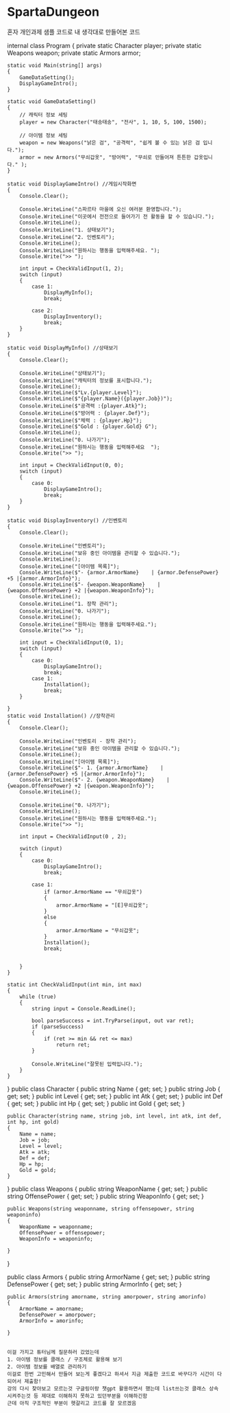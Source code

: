 # SpartaDungeon
혼자 개인과제 샘플 코드로 내 생각대로 만들어본 코드


internal class Program
{
    private static Character player;
    private static Weapons weapon;
    private static Armors armor;

    static void Main(string[] args)
    {
        GameDataSetting();
        DisplayGameIntro();
    }

    static void GameDataSetting()
    {
        // 캐릭터 정보 세팅
        player = new Character("태송태송", "전사", 1, 10, 5, 100, 1500);

        // 아이템 정보 세팅
        weapon = new Weapons("낡은 검", "공격력", "쉽게 볼 수 있는 낡은 검 입니다.");
        armor = new Armors("무쇠갑옷", "방어력", "무쇠로 만들어져 튼튼한 갑옷입니다." );
    }

    static void DisplayGameIntro() //게임시작화면
    {
        Console.Clear();

        Console.WriteLine("스파르타 마을에 오신 여러분 환영합니다.");
        Console.WriteLine("이곳에서 전전으로 들어가기 전 활동을 할 수 있습니다.");
        Console.WriteLine();
        Console.WriteLine("1. 상태보기");
        Console.WriteLine("2. 인벤토리");
        Console.WriteLine();
        Console.WriteLine("원하시는 행동을 입력해주세요. ");
        Console.Write(">> ");

        int input = CheckValidInput(1, 2);
        switch (input)
        {
            case 1:
                DisplayMyInfo();
                break;

            case 2:
                DisplayInventory();
                break;
        }
    }

    static void DisplayMyInfo() //상태보기
    {
        Console.Clear();

        Console.WriteLine("상태보기");
        Console.WriteLine("캐릭터의 정보를 표시합니다.");
        Console.WriteLine();
        Console.WriteLine($"Lv.{player.Level}");
        Console.WriteLine($"{player.Name}({player.Job})");
        Console.WriteLine($"공격력 :{player.Atk}");
        Console.WriteLine($"방어력 : {player.Def}");
        Console.WriteLine($"체력 : {player.Hp}");
        Console.WriteLine($"Gold : {player.Gold} G");
        Console.WriteLine();
        Console.WriteLine("0. 나가기");
        Console.WriteLine("원하시는 행동을 입력해주세요  ");
        Console.Write(">> ");

        int input = CheckValidInput(0, 0);
        switch (input)
        {
            case 0:
                DisplayGameIntro();
                break;
        }
    }

    static void DisplayInventory() //인벤토리
    {
        Console.Clear();

        Console.WriteLine("인벤토리");
        Console.WriteLine("보유 중인 아이템을 관리할 수 있습니다.");
        Console.WriteLine();
        Console.WriteLine("[아이템 목록]");
        Console.WriteLine($"- {armor.ArmorName}    | {armor.DefensePower} +5 |{armor.ArmorInfo}");
        Console.WriteLine($"- {weapon.WeaponName}    | {weapon.OffensePower} +2 |{weapon.WeaponInfo}");
        Console.WriteLine();
        Console.WriteLine("1. 장착 관리");
        Console.WriteLine("0. 나가기");
        Console.WriteLine();
        Console.WriteLine("원하시는 행동을 입력해주세요.");
        Console.Write(">> ");

        int input = CheckValidInput(0, 1);
        switch (input)
        {
            case 0:
                DisplayGameIntro();
                break;
            case 1:
                Installation();
                break;
        }

    }
    static void Installation() //장착관리
    {
        Console.Clear();

        Console.WriteLine("인벤토리 - 장착 관리");
        Console.WriteLine("보유 중인 아이템을 관리할 수 있습니다.");
        Console.WriteLine();
        Console.WriteLine("[아이템 목록]");
        Console.WriteLine($"- 1. {armor.ArmorName}    | {armor.DefensePower} +5 |{armor.ArmorInfo}");
        Console.WriteLine($"- 2. {weapon.WeaponName}    | {weapon.OffensePower} +2 |{weapon.WeaponInfo}");
        Console.WriteLine();
        
        Console.WriteLine("0. 나가기");
        Console.WriteLine();
        Console.WriteLine("원하시는 행동을 입력해주세요.");
        Console.Write(">> ");

        int input = CheckValidInput(0 , 2);
        
        switch (input)
        {
            case 0:
                DisplayGameIntro();
                break;

            case 1:
                if (armor.ArmorName == "무쇠갑옷")
                {
                    armor.ArmorName = "[E]무쇠갑옷";
                }
                else
                {
                    armor.ArmorName = "무쇠갑옷";
                }
                Installation();
                break;
                
                
        }
    }

    static int CheckValidInput(int min, int max)
    {
        while (true)
        {
            string input = Console.ReadLine();

            bool parseSuccess = int.TryParse(input, out var ret);
            if (parseSuccess)
            {
                if (ret >= min && ret <= max)
                    return ret;
            }

            Console.WriteLine("잘못된 입력입니다.");
        }
    }
}
public class Character
{
    public string Name { get; set; }
    public string Job { get; set; }
    public int Level { get; set; }
    public int Atk { get; set; }
    public int Def { get; set; }
    public int Hp { get; set; }
    public int Gold { get; set; }

    public Character(string name, string job, int level, int atk, int def, int hp, int gold)
    {
        Name = name;
        Job = job;
        Level = level;
        Atk = atk;
        Def = def;
        Hp = hp;
        Gold = gold;
    }
   
}
public class Weapons
{
    public string WeaponName { get; set; }
    public string OffensePower { get; set; }
    public string WeaponInfo { get; set; }

    public Weapons(string weaponname, string offensepower, string weaponinfo)
    {
        WeaponName = weaponname;
        OffensePower = offensepower;
        WeaponInfo = weaponinfo;

    }

  
}

public class Armors
{
    public string ArmorName { get; set; }
    public string DefensePower { get; set; }
    public string ArmorInfo { get; set; }

    public Armors(string amorname, string amorpower, string amorinfo)
    {
        ArmorName = amorname;
        DefensePower = amorpower;
        ArmorInfo = amorinfo;

    }
    
    
    이걸 가지고 튜터님께 질문하러 갔었는데 
    1. 아이템 정보를 클래스 / 구조체로 활용해 보기
    2. 아이템 정보를 배열로 관리하기
    이걸로 한번 고민해서 만들어 보는게 좋겠다고 하셔서 지금 제출한 코드로 바꾸다가 시간이 다되어서 제출함!
    강의 다시 찾아보고 모르는것 구글링이랑 챗gpt 활용하면서 했는데 list쓰는것 클래스 상속시켜주는것 등 제대로 이해하지 못하고 있던부분을 이해하긴함
    근데 아직 구조적인 부분이 헷갈리고 코드를 잘 모르겠음

